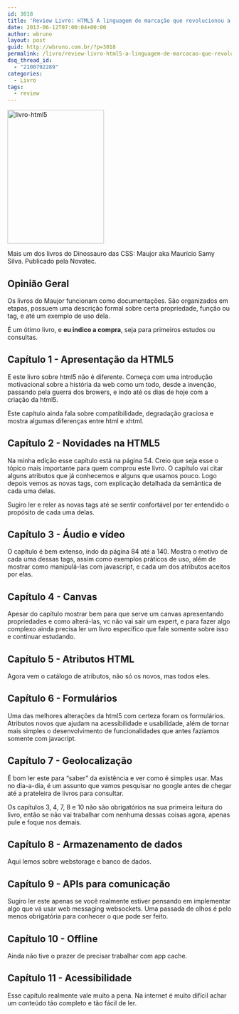 ```yaml
---
id: 3018
title: 'Review Livro: HTML5 A linguagem de marcação que revolucionou a web'
date: 2013-06-12T07:00:04+00:00
author: wbruno
layout: post
guid: http://wbruno.com.br/?p=3018
permalink: /livro/review-livro-html5-a-linguagem-de-marcacao-que-revolucionou-a-web/
dsq_thread_id:
  - "2100792289"
categories:
  - Livro
tags:
  - review
---
```

[<img src="/wp-content/uploads/2013/06/livro-html5-217x300.jpg" alt="livro-html5" width="217" height="300" class="aligncenter size-medium wp-image-3019" srcset="/wp-content/uploads/2013/06/livro-html5-217x300.jpg 217w, /wp-content/uploads/2013/06/livro-html5.jpg 292w" sizes="(max-width: 217px) 100vw, 217px" />](/wp-content/uploads/2013/06/livro-html5.jpg)

Mais um dos livros do Dinossauro das CSS: Maujor aka Maurício Samy Silva. Publicado pela Novatec.

<!--more-->

## Opinião Geral

Os livros do Maujor funcionam como documentações. São organizados em etapas, possuem uma descrição formal sobre certa propriedade, função ou tag, e até um exemplo de uso dela.

É um ótimo livro, e **eu indico a compra**, seja para primeiros estudos ou consultas.

## Capítulo 1 - Apresentação da HTML5

E este livro sobre html5 não é diferente. Começa com uma introdução motivacional sobre a história da web como um todo, desde a invenção, passando pela guerra dos browers, e indo até os dias de hoje com a criação da html5.

Este capítulo ainda fala sobre compatibilidade, degradação graciosa e mostra algumas diferenças entre html e xhtml.

## Capítulo 2 - Novidades na HTML5

Na minha edição esse capítulo está na página 54. Creio que seja esse o tópico mais importante para quem comprou este livro. O capítulo vai citar alguns atributos que já conhecemos e alguns que usamos pouco. Logo depois vemos as novas tags, com explicação detalhada da semântica de cada uma delas.

Sugiro ler e reler as novas tags até se sentir confortável por ter entendido o propósito de cada uma delas.

## Capítulo 3 - Áudio e vídeo

O capítulo é bem extenso, indo da página 84 até a 140. Mostra o motivo de cada uma dessas tags, assim como exemplos práticos de uso, além de mostrar como manipulá-las com javascript, e cada um dos atributos aceitos por elas.

## Capítulo 4 - Canvas

Apesar do capítulo mostrar bem para que serve um canvas apresentando propriedades e como alterá-las, vc não vai sair um expert, e para fazer algo complexo ainda precisa ler um livro específico que fale somente sobre isso e continuar estudando.

## Capítulo 5 - Atributos HTML

Agora vem o catálogo de atributos, não só os novos, mas todos eles.

## Capítulo 6 - Formulários

Uma das melhores alterações da html5 com certeza foram os formulários. Atributos novos que ajudam na acessibilidade e usabilidade, além de tornar mais simples o desenvolvimento de funcionalidades que antes fazíamos somente com javacript.

## Capítulo 7 - Geolocalização

É bom ler este para &#8220;saber&#8221; da existência e ver como é simples usar. Mas no dia-a-dia, é um assunto que vamos pesquisar no google antes de chegar até a prateleira de livros para consultar.

Os capítulos 3, 4, 7, 8 e 10 não são obrigatórios na sua primeira leitura do livro, então se não vai trabalhar com nenhuma dessas coisas agora, apenas pule e foque nos demais.

## Capítulo 8 - Armazenamento de dados

Aqui lemos sobre webstorage e banco de dados.

## Capítulo 9 - APIs para comunicação

Sugiro ler este apenas se você realmente estiver pensando em implementar algo que vá usar web messaging websockets. Uma passada de olhos é pelo menos obrigatória para conhecer o que pode ser feito.

## Capítulo 10 - Offline

Ainda não tive o prazer de precisar trabalhar com app cache.

## Capítulo 11 - Acessibilidade

Esse capítulo realmente vale muito a pena. Na internet é muito difícil achar um conteúdo tão completo e tão fácil de ler.
